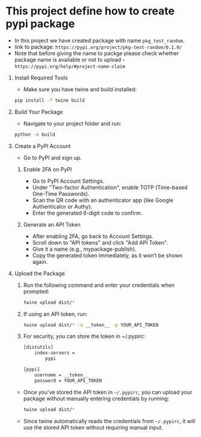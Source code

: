 # This project define how to create pypi package

- In this project we have created package with name `pkg_test_random`.
- link to package: `https://pypi.org/project/pkg-test-random/0.1.0/`
- Note that before giving the name to packge please check whether package name is available or not to upload - `https://pypi.org/help/#project-name-claim`

1. Install Required Tools
    - Make sure you have twine and build installed:

    ```bash
    pip install -f twine build
    ```

2. Build Your Package
    - Navigate to your project folder and run:

    ```bash
    python -m build
    ```

3. Create a PyPI Account
    - Go to PyPI and sign up.

    1. Enable 2FA on PyPI
        - Go to PyPI Account Settings.
        - Under "Two-factor Authentication", enable TOTP (Time-based One-Time Passwords).
        - Scan the QR code with an authenticator app (like Google Authenticator or Authy).
        - Enter the generated 6-digit code to confirm.

    2. Generate an API Token
        - After enabling 2FA, go back to Account Settings.
        - Scroll down to "API tokens" and click "Add API Token".
        - Give it a name (e.g., mypackage-publish).
        - Copy the generated token immediately, as it won’t be shown again.

4. Upload the Package
    1. Run the following command and enter your credentials when prompted:

        ```bash
        twine upload dist/*
        ```

    2. If using an API token, run:

        ```bash
        twine upload dist/* -u __token__ -p YOUR_API_TOKEN
        ```

    3. For security, you can store the token in ~/.pypirc:

        ```bash
        [distutils]
            index-servers =
                pypi

        [pypi]
            username = __token__
            password = YOUR_API_TOKEN
        ```

    - Once you've stored the API token in `~/.pypirc`, you can upload your package without manually entering credentials by running:

        ```bash
        twine upload dist/*
        ```

    - Since twine automatically reads the credentials from `~/.pypirc`, it will use the stored API token without requiring manual input.
